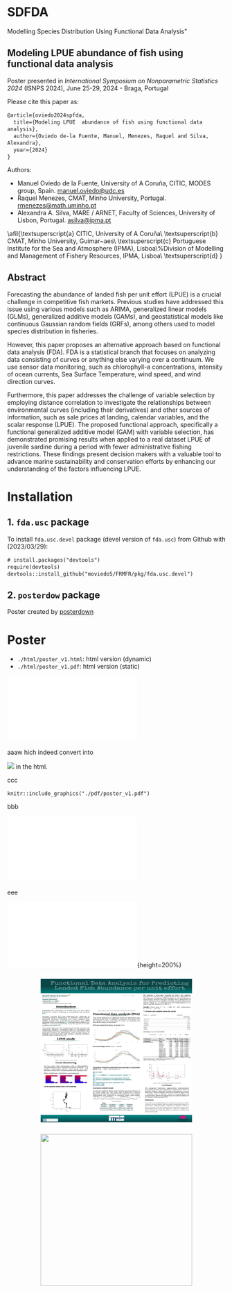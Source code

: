 # SDFDA
 Modelling Species Distribution Using Functional Data Analysis"



## Modeling LPUE  abundance of fish using functional data analysis


Poster presented in *International Symposium on Nonparametric Statistics 2024*
(ISNPS 2024), June 25-29, 2024 - Braga, Portugal

Please cite this paper as:

```
@article{oviedo2024spfda,
  title={Modeling LPUE  abundance of fish using functional data analysis},
  author={Oviedo de-la Fuente, Manuel, Menezes, Raquel and Silva, Alexandra},
  year={2024}
}
```

Authors: 

+ Manuel Oviedo de la Fuente, University of A Coruña, CITIC, MODES group, Spain. manuel.oviedo@udc.es
+ Raquel Menezes,  CMAT, Minho University, Portugal. rmenezes@math.uminho.pt
+ Alexandra A. Silva, MARE / ARNET, Faculty of Sciences, University of Lisbon, Portugal. asilva@ipma.pt

\afil{\textsuperscript{a} CITIC, University of A Coruña\\
	\textsuperscript{b} CMAT, Minho University, Guimar\~aes\\
	\textsuperscript{c} Portuguese Institute for the Sea and Atmosphere (IPMA), Lisboa\\%Division of Modelling and Management of Fishery Resources, IPMA, Lisboa\\
         \textsuperscript{d} }


## Abstract 
Forecasting the abundance of landed fish per unit effort (LPUE) is a crucial challenge in competitive fish markets. Previous studies have addressed this issue using various models such as ARIMA, generalized linear models (GLMs), generalized additive models (GAMs), and geostatistical models like continuous Gaussian random fields (GRFs), among others used  to model species distribution in fisheries.

However, this paper proposes an alternative approach based on functional data analysis (FDA). FDA is a statistical branch that focuses on analyzing data consisting of curves or anything else varying over a continuum. We use sensor data monitoring, such as chlorophyll-a concentrations, intensity of ocean currents, Sea Surface Temperature, wind speed, and wind direction curves. 

Furthermore, this paper addresses the challenge of variable selection by employing distance correlation to investigate the relationships between environmental curves (including their derivatives) and other sources of information, such as sale prices at landing, calendar variables, and the scalar response (LPUE). The proposed functional approach, specifically a functional generalized additive model (GAM) with variable selection, has demonstrated promising results when applied to a real dataset LPUE of juvenile sardine during a period with fewer administrative fishing restrictions. 
These findings present decision makers with a valuable tool to advance marine sustainability and conservation efforts by enhancing our understanding of the factors influencing LPUE.


# Installation  

## 1. `fda.usc` package
To install `fda.usc.devel` package (devel version of `fda.usc`) from Github with (2023/03/29):

```{r , eval = FALSE}
# install.packages("devtools")
require(devtools)
devtools::install_github("moviedo5/FRMFR/pkg/fda.usc.devel")
```


## 2. `posterdow` package
Poster created by  [posterdown](https://github.com/brentthorne/posterdown)

# Poster

+ `./html/poster_v1.html`: html version (dynamic)
+ `./html/poster_v1.pdf`: html version (static)

![poster](html/poster_v1.html)

aaaw hich indeed convert into

<image src="/pdf/poster_v1.pdf"/>
in the html.

ccc

```{r image-ref-for-in-text, echo = FALSE, message=FALSE, fig.align='center', fig.cap='Some cool caption', out.width='0.75\\linewidth', fig.pos='H'}
knitr::include_graphics("./pdf/poster_v1.pdf")
```

bbb

<embed src="./pdf/poster_v1.pdf" type="application/pdf">

eee

![Image Title](./html/poster_v1.html){height=200%}

<p align="center">
  <img src="./pdf/poster_v1.pdf" alt="" width="350" height="350">
</p>


<p align="center">
  <img src="./html/poster_v1.html" alt="" width="350" height="350">
</p>